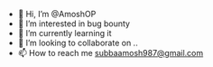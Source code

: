 - 👋 Hi, I’m @AmoshOP
- 👀 I’m interested in bug bounty
- 🌱 I’m currently learning it
- 💞️ I’m looking to collaborate on ..
- 📫 How to reach me subbaamosh987@gmail.com

<!---
AmoshOP/AmoshOP is a ✨ special ✨ repository because its `README.md` (this file) appears on your GitHub profile.
You can click the Preview link to take a look at your changes.
--->
